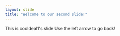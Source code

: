 ```yaml
---
layout: slide
title: "Welcome to our second slide!"
---
```

This is cooldeal1's slide
Use the left arrow to go back!
